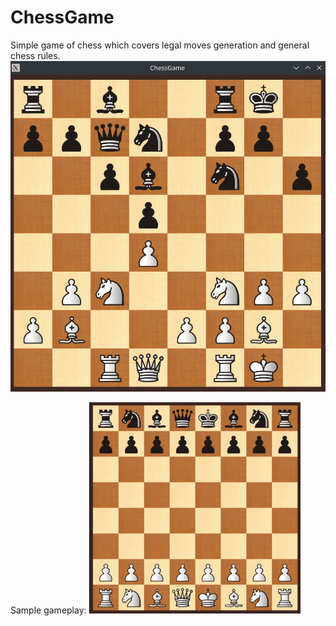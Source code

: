 # ChessGame

Simple game of chess which covers legal moves generation and general chess rules. 
![sample_screenshot](https://github.com/kzarnowski/ChessGame/blob/master/showcase/setup.png)

Sample gameplay:
![sample_animation](https://github.com/kzarnowski/ChessGame/blob/master/showcase/game.gif)